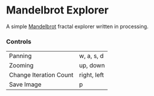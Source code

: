 # Mandelbrot Explorer

A simple [Mandelbrot](https://en.wikipedia.org/wiki/Mandelbrot_set) fractal explorer written in processing.

### Controls

|                        |             |
| ---------------------- | ----------- |
| Panning                | w, a, s, d  |
| Zooming                | up, down    |
| Change Iteration Count | right, left |
| Save Image             | p           |
